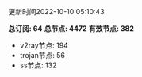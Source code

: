 更新时间2022-10-10 05:10:43

**总订阅: 64**
**总节点: 4472**
**有效节点: 382**
- v2ray节点: 194
- trojan节点: 56
- ss节点: 132

